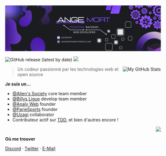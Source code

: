![Banner](banner_angemort.png)
<br>

![GitHub release (latest by date)](https://img.shields.io/twitter/follow/AngeM0rt?style=social)
<img src="https://hits-app.vercel.app/hits?url=https%3A%2F%2Fgithub.com%2Fangemort" />

<a href="https://github.com/angemort">
  <img src="https://github-readme-stats.vercel.app/api?username=angemort&show_icons=true&hide_border=true&icon_color=60696f&title_color=8d939d&include_all_commits=true&hide_title=true&bg_color=1f2228&text_color=8d939d&count_private=true#gh-dark-mode-only" align="right" alt="My GitHub Stats" />
</a>

> Un codeur passionné par les technologies web et open source

**Je suis un...**

- [@Alien's Society](https://github.com/hexojs) core team member
- [@Billys Ligue](https://github.com/Alien-s-Society) develop team member
- [@Analy Web](https://github.com/AnalyWeb) founder
- [@ParieSports](https://github.com/Paris-e-sport) founder
- [@Uzagi](https://uzagi.fr/) collaborator
- Contributeur actif sur [TDD](https://discord.gg/jBKdhMkbks), et bien d'autres encore !

<a href="https://github.com/angemort">
  <img src="https://github-readme-stats.vercel.app/api/top-langs/?username=angemort&layout=compact&hide_border=true&hide_title=true&bg_color=1A1C1F&title_color=fff&text_color=ccc"  align="right"/>
</a>
<br>
  
**Où me trouver**

[Discord](https://discord.me/angemort) ·
[Twitter](https://twitter.com/angem0rt) ·
[E-Mail](mailto:angemort_at_protonmail.com)
